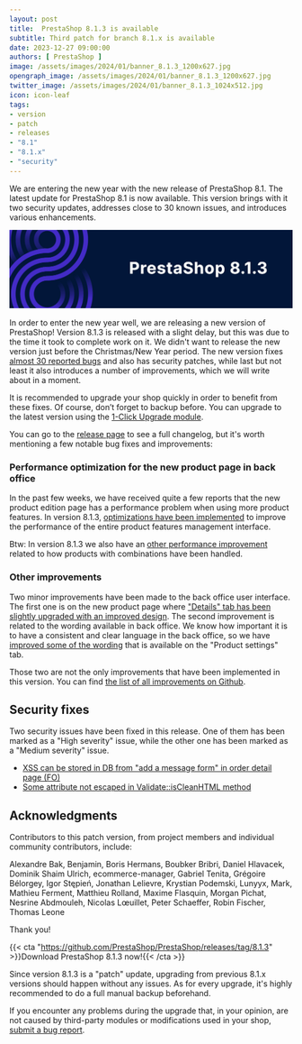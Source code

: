 ```yaml
---
layout: post
title:  PrestaShop 8.1.3 is available
subtitle: Third patch for branch 8.1.x is available
date: 2023-12-27 09:00:00
authors: [ PrestaShop ]
image: /assets/images/2024/01/banner_8.1.3_1200x627.jpg
opengraph_image: /assets/images/2024/01/banner_8.1.3_1200x627.jpg
twitter_image: /assets/images/2024/01/banner_8.1.3_1024x512.jpg
icon: icon-leaf
tags:
- version
- patch
- releases
- "8.1"
- "8.1.x"
- "security"
---
```


We are entering the new year with the new release of PrestaShop 8.1. The latest update for PrestaShop 8.1 is now available. This version brings with it two security updates, addresses close to 30 known issues, and introduces various enhancements.

![8.1.3 is available!](/assets/images/2024/01/banner_8.1.3_1534x424.jpg)

In order to enter the new year well, we are releasing a new version of PrestaShop! Version 8.1.3 is released with a slight delay, but this was due to the time it took to complete work on it. We didn't want to release the new version just before the Christmas/New Year period. The new version fixes [almost 30 reported bugs](https://github.com/PrestaShop/PrestaShop/pulls?q=is%3Apr+is%3Amerged+milestone%3A8.1.3+label%3A%22Bug+fix%22+-label%3A%22E2E+Tests%22+) and also has security patches, while last but not least it also introduces a number of improvements, which we will write about in a moment.

It is recommended to upgrade your shop quickly in order to benefit from these fixes. Of course, don’t forget to backup before. You can upgrade to the latest version using the [1-Click Upgrade module](https://github.com/PrestaShop/autoupgrade/releases/).

You can go to the [release page](https://github.com/PrestaShop/PrestaShop/releases/tag/8.1.3) to see a full changelog, but it's worth mentioning a few notable bug fixes and improvements:

### Performance optimization for the new product page in back office

In the past few weeks, we have received quite a few reports that the new product edition page has a performance problem when using more product features. In version 8.1.3, [optimizations have been implemented](https://github.com/PrestaShop/PrestaShop/pull/34606) to improve the performance of the entire product features management interface.

Btw: In version 8.1.3 we also have an [other performance improvement](https://github.com/PrestaShop/PrestaShop/pull/34458) related to how products with combinations have been handled.

### Other improvements

Two minor improvements have been made to the back office user interface. The first one is on the new product page where ["Details" tab has been slightly upgraded with an improved design](https://github.com/PrestaShop/PrestaShop/pull/34738). The second improvement is related to the wording available in back office. We know how important it is to have a consistent and clear language in the back office, so we have [improved some of the wording](https://github.com/PrestaShop/PrestaShop/pull/34563) that is available on the "Product settings" tab.

Those two are not the only improvements that have been implemented in this version. You can find [the list of all improvements on Github](https://github.com/PrestaShop/PrestaShop/pulls?q=is%3Apr+is%3Amerged+milestone%3A8.1.3+label%3AImprovement).

## Security fixes

Two security issues have been fixed in this release. One of them has been marked as a "High severity" issue, while the other one has been marked as a "Medium severity" issue.

- [XSS can be stored in DB from "add a message form" in order detail page (FO)](https://github.com/PrestaShop/PrestaShop/security/advisories/GHSA-vr7m-r9vm-m4wf)
- [Some attribute not escaped in Validate::isCleanHTML method](https://github.com/PrestaShop/PrestaShop/security/advisories/GHSA-xgpm-q3mq-46rq)

## Acknowledgments

Contributors to this patch version, from project members and individual community contributors, include:

Alexandre Bak, Benjamin, Boris Hermans, Boubker Bribri, Daniel Hlavacek, Dominik Shaim Ulrich, ecommerce-manager, Gabriel Tenita, Grégoire Bélorgey, Igor Stępień, Jonathan Lelievre, Krystian Podemski, Lunyyx, Mark, Mathieu Ferment, Matthieu Rolland, Maxime Flasquin, Morgan Pichat, Nesrine Abdmouleh, Nicolas Lœuillet, Peter Schaeffer, Robin Fischer, Thomas Leone

Thank you!

{{< cta "https://github.com/PrestaShop/PrestaShop/releases/tag/8.1.3" >}}Download PrestaShop 8.1.3 now!{{< /cta >}}

Since version 8.1.3 is a "patch" update, upgrading from previous 8.1.x versions should happen without any issues. As for every upgrade, it's highly recommended to do a full manual backup beforehand.

If you encounter any problems during the upgrade that, in your opinion, are not caused by third-party modules or modifications used in your shop, [submit a bug report](https://www.prestashop-project.org/get-involved/report-issues/).
